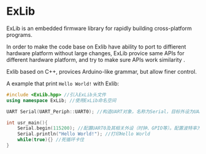 # ExLib

ExLib is an embedded firmware library for rapidly building cross-platform programs.

In order to make the code base on Exlib have ability to port to diffierent hardware platform without large changes, ExLib provice same APIs for different hardware platform, and try to make sure APIs work similarity .

Exlib based on C++, provices Arduino-like grammar, but allow finer control.


A example that print `Hello World!` with Exlib:

~~~Cpp
#include <ExLib.hpp> //引入ExLib头文件
using namespace ExLib; //使用ExLib命名空间

UART Serial(UART_Periph::UART0); //构造UART对象，名称为Serial，目标外设为UART0

int usr_main(){
    Serial.begin(115200); //配置UART0及其相关外设（时钟、GPIO等）。配置波特率为115200，其他参数默认。
    Serial.println("Hello World!"); //打印Hello World
    while(true){} //死循环卡住
}
~~~
